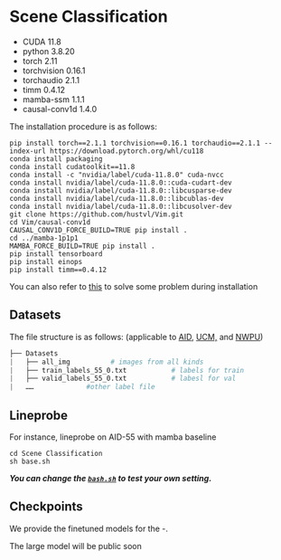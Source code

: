 # Scene Classification
- CUDA 11.8
- python 3.8.20
- torch 2.11
- torchvision 0.16.1 
- torchaudio 2.1.1
- timm 0.4.12
- mamba-ssm 1.1.1
- causal-conv1d 1.4.0

The installation procedure is as follows:
```
pip install torch==2.1.1 torchvision==0.16.1 torchaudio==2.1.1 --index-url https://download.pytorch.org/whl/cu118
conda install packaging
conda install cudatoolkit==11.8
conda install -c "nvidia/label/cuda-11.8.0" cuda-nvcc
conda install nvidia/label/cuda-11.8.0::cuda-cudart-dev
conda install nvidia/label/cuda-11.8.0::libcusparse-dev
conda install nvidia/label/cuda-11.8.0::libcublas-dev
conda install nvidia/label/cuda-11.8.0::libcusolver-dev 
git clone https://github.com/hustvl/Vim.git
cd Vim/causal-conv1d
CAUSAL_CONV1D_FORCE_BUILD=TRUE pip install .
cd ../mamba-1p1p1
MAMBA_FORCE_BUILD=TRUE pip install .
pip install tensorboard
pip install einops
pip install timm==0.4.12
```
You can also refer to [this](https://blog.csdn.net/yyywxk/article/details/140418043?ops_request_misc=%257B%2522request%255Fid%2522%253A%25224d444fd4d52d5735a2fe62ba0ca93415%2522%252C%2522scm%2522%253A%252220140713.130102334..%2522%257D&request_id=4d444fd4d52d5735a2fe62ba0ca93415&biz_id=0&utm_medium=distribute.pc_search_result.none-task-blog-2~all~sobaiduend~default-1-140418043-null-null.142^v100^pc_search_result_base5&utm_term=vmamba%E5%AE%89%E8%A3%85&spm=1018.2226.3001.4187) to solve some problem during installation

## Datasets
The file structure is as follows:
(applicable to <u>AID</u>, <u>UCM,</u> and <u>NWPU</u>)

```python
├── Datasets
|   ├── all_img          # images from all kinds
|   ├── train_labels_55_0.txt           # labels for train
|   ├── valid_labels_55_0.txt           # labesl for val
|   ……             #other label file
```

## Lineprobe
For instance, lineprobe on AID-55 with mamba baseline
```
cd Scene Classification
sh base.sh
```
***You can change the [`bash.sh`]() to test your own setting.***

## Checkpoints

We provide the finetuned models for the -.

The large model will be public soon
